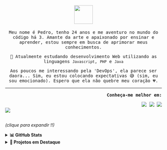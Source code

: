 <samp>
  <div align = "center">
    <h1>
        <img height="60em" src="https://media.giphy.com/media/Qo2dupDib32rkTY4hX/giphy.gif">
    </h1>
  </div>

  <div align="center">
  <p>Meu nome é Pedro, tenho 24 anos e me aventuro no mundo do código há 3. Amante da arte e apaixonado por ensinar e aprender, estou sempre em busca de aprimorar meus conhecimentos.</p>
  <p>🌱 Atualmente estudando desenvolvimento Web utilizando as linguagens <code>Javascript</code>, <code>PHP</code> e <code>Java</code></p>
  <p> Aos poucos me interessando pela 'DevOps', ela parece ser daora... Sim, eu estou colocando expectativas 😅 (sim, eu sou emocionado). Espero que ela não quebre meu coração 💔.</p>
  </div>
  <hr>
  
  
 
 
 
  <div align= "center">
  <div align="right">
   <b><p> Conheça-me melhor em: </p></b>
    <a href="https://twitter.com/pdr0nvs" target="_blank"><img src="https://img.shields.io/badge/Twitter-1DA1F2?style=for-the-badge&logo=twitter&logoColor=white" target="_blank"></a>
    <a href="https://instagram.com/pdr0nvs" target="_blank"><img src="https://img.shields.io/badge/-Instagram-%23E4405F?style=for-the-badge&logo=instagram&logoColor=white" target="_blank"></a>
    <a href="https://www.linkedin.com/in/pdr-neves" target="_blank"><img src="https://img.shields.io/badge/LinkedIn-0077B5?style=for-the-badge&logo=linkedin&logoColor=white" target="_blank"></a>
    </div>
    <div align ="left">
    <a href="https://t.me/pdr0nvs" target="_blank"><img src="https://img.shields.io/badge/Telegram-1DA1F2?style=for-the-badge&logo=telegram&logoColor=white" target="_blank"></a>
    </div>
  </div>
</samp>
<br>

<p><i >(clique para expandir !!)</i></p>

<details>
  <summary> <b>📊 GitHub Stats </b> </summary>
  <br>
<div align="center">
  <a href = "https://github.com/pdr0nvs">
        <img height="180em" src="https://github-readme-stats.vercel.app/api?username=pdr0nvs&show_icons=true&line_height=20&theme=tokyonight&hide_border=true&hide_rank=true&include_all_commits=true&count_private=true&locale=pt-br">
        <img height="180em" src="https://github-readme-streak-stats.herokuapp.com/?user=pdr0nvs&theme=tokyonight&hide_border=true&locale=pt-br&fire=FF6347">
        <img height="180em" src="https://github-readme-stats.vercel.app/api/top-langs/?username=pdr0nvs&langs_count=6&layout=compact&line_height=30&hide=Tcl&locale=pt-br&theme=tokyonight&hide_border=true">
          </a>
</div>
</details>

<details>
  <summary> <b>🚀 Projetos em Destaque </b> </summary>
  <br>
<div align="center">
  <a href="https://github.com/pdr0nvs/xboxClone">
    <img src="https://github-readme-stats.vercel.app/api/pin/?username=pdr0nvs&show_icons=true&line_height=20&theme=tokyonight&hide_border=true&repo=xboxClone" />
  </a>
  </a>
    <a href="https://github.com/pdr0nvs/cadastro_Fliperama">
    <img src="https://github-readme-stats.vercel.app/api/pin/?username=pdr0nvs&show_icons=true&line_height=20&theme=tokyonight&hide_border=true&repo=cadastro_Fliperama" />
  </a>
  <a href="https://github.com/pdr0nvs/ACME">
    <img src="https://github-readme-stats.vercel.app/api/pin/?username=pdr0nvs&show_icons=true&line_height=20&theme=tokyonight&hide_border=true&repo=ACME" />
  </a>
      <a href="https://github.com/pdr0nvs/gerenciador_tarefas">
    <img src="https://github-readme-stats.vercel.app/api/pin/?username=pdr0nvs&show_icons=true&line_height=20&theme=tokyonight&hide_border=true&repo=gerenciador_tarefas" />
  </a>
  <a href="https://github.com/pdr0nvs/InstaladorDevWindows">
    <img src="https://github-readme-stats.vercel.app/api/pin/?username=pdr0nvs&show_icons=true&line_height=20&theme=tokyonight&hide_border=true&repo=InstaladorDevWindows" />
  </a>
    <br>
</div>
</details>
